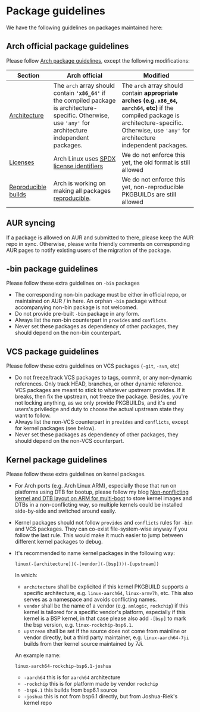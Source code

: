 # Package guidelines
We have the following guidelines on packages maintained here:
## Arch official package guidelines
Please follow [Arch package guidelines](https://wiki.archlinux.org/title/Arch_package_guidelines), except the following modifications:

|Section|Arch official|Modified|
|-|-|-|
|[Architecture](https://wiki.archlinux.org/title/Arch_package_guidelines#Architectures)|The `arch` array should contain **`'x86_64'`** if the compiled package is architecture-specific. Otherwise, use `'any'` for architecture independent packages. |The `arch` array should contain **appropriate arches (e.g. `x86_64`, `aarch64`, etc)** if the compiled package is architecture-specific. Otherwise, use `'any'` for architecture independent packages.|
|[Licenses](https://wiki.archlinux.org/title/Arch_package_guidelines#Licenses)|Arch Linux uses [SPDX license identifiers](https://en.wikipedia.org/wiki/Software_Package_Data_Exchange#License_syntax)|We do not enforce this yet, the old format is still allowed|
|[Reproducible builds](https://wiki.archlinux.org/title/Arch_package_guidelines#Reproducible_builds)|Arch is working on making all packages [reproducible](https://wiki.archlinux.org/title/Reproducible_builds).|We do not enforce this yet, non-reproducible PKGBUILDs are still allowed|

## AUR syncing
If a package is allowed on AUR and submitted to there, please keep the AUR repo in sync. Otherwise, please write friendly comments on corresponding AUR pages to notify existing users of the migration of the package.

## -bin package guidelines
Please follow these extra guidelines on `-bin` packages
- The corresponding non-bin package must be either in official repo, or maintained on AUR / in here. An orphan `-bin` package without accompanying non-bin package is not welcomed.
- Do not provide pre-built `-bin` package in any form.
- Always list the non-bin counterpart in `provides` and `conflicts`.
- Never set these packages as dependency of other packages, they should depend on the non-bin counterpart.

## VCS package guidelines
Please follow these extra guidelines on VCS packages (`-git`, `-svn`, etc)
- Do not freeze/track VCS packages to tags, commit, or any non-dynamic references. Only track HEAD, branches, or other dynamic reference. VCS packages are meant to stick to whatever upstream provides. If it breaks, then fix the upstream, not freeze the package. Besides, you're not locking anything, as we only provide PKGBUILDs, and it's end users's priviledge and duty to choose the actual upstream state they want to follow.
- Always list the non-VCS counterpart in `provides` and `conflicts`, except for kernel packages (see below).
- Never set these packages as dependency of other packages, they should depend on the non-VCS counterpart.

## Kernel package guidelines
Please follow these extra guidelines on kernel packages.
- For Arch ports (e.g. Arch Linux ARM), especially those that run on platforms using DTB for bootup, please follow my blog [Non-nonflicting kernel and DTB layout on ARM for multi-boot](https://7ji.github.io/booting/2024/01/29/non-conflicting-kernel-dtb-layout-on-arm-for-multi-boot.html) to store kernel images and DTBs in a non-conflicting way, so multiple kernels could be installed side-by-side and switched around easily.
- Kernel packages should not follow `provides` and `conflicts` rules for `-bin` and VCS packages. They can co-exist file-system-wise anyway if you follow the last rule. This would make it much easier to jump between different kernel packages to debug.
- It's recommended to name kernel packages in the following way:
  ```
  linux(-[architecture])(-[vendor](-[bsp]))(-[upstream])
  ```
  In which:
  - `architecture` shall be explicited if this kernel PKGBUILD supports a specific architecture, e.g. `linux-aarch64`, `linux-armv7h`, etc. This also serves as a namespace and avoids conflicting names.
  - `vendor` shall be the name of a vendor (e.g. `amlogic`, `rockchip`) if this kernel is tailored for a specific vendor's platform, especially if this kernel is a BSP kernel, in that case please also add `-[bsp]` to mark the bsp version, e.g. `linux-rockchip-bsp6.1`. 
  - `upstream` shall be set if the source does not come from mainline or vendor directly, but a third party maintainer, e.g. `linux-aarch64-7ji` builds from ther kernel source maintained by 7Ji.

  An example name:
  ```
  linux-aarch64-rockchip-bsp6.1-joshua
  ```
  - `-aarch64` this is for `aarch64` architecture
  - `-rockchip` this is for platform made by vendor `rockchip`
  - `-bsp6.1` this builds from bsp6.1 source
  - `-joshua` this is not from bsp6.1 directly, but from Joshua-Riek's kernel repo



